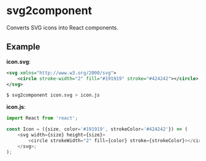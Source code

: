# svg2component

Converts SVG icons into React components.

## Example

**icon.svg**:
```svg
<svg xmlns="http://www.w3.org/2000/svg">
    <circle stroke-width="2" fill="#191919" stroke="#424242"></circle>
</svg>
```
```bash
$ svg2component icon.svg > icon.js
```
**icon.js**:
```js
import React from 'react';

const Icon = ({size, color='#191919', strokeColor='#424242'}) => (
    <svg width={size} height={size}>
        <circle strokeWidth="2" fill={color} stroke={strokeColor}></circle>
    </svg>;
);

```
